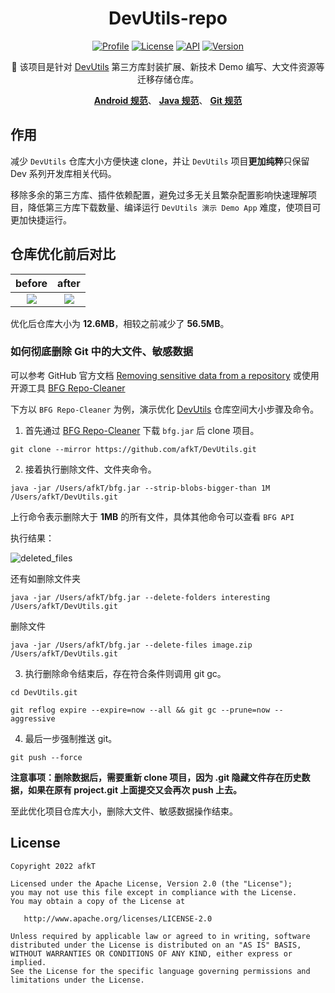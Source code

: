 
<h1 align="center">DevUtils-repo</h1>

<p align="center">
<a href="https://github.com/afkT"><img alt="Profile" src="https://img.shields.io/badge/GitHub-afkT-orange.svg"/></a>
<a href="https://github.com/afkT/DevUtils-repo/blob/master/LICENSE"><img alt="License" src="https://img.shields.io/badge/License-Apache%202.0-blue.svg"/></a>
<a href="https://android-arsenal.com/api?level=14"><img alt="API" src="https://img.shields.io/badge/API-14%2B-brightgreen.svg?style=flat"/></a>
<a href="https://search.maven.org/search?q=io.github.afkt"><img alt="Version" src="https://img.shields.io/badge/Maven-Dev-5776E0.svg"/></a>
</p>

<p align="center">
🐝 该项目是针对 <a href="https://github.com/afkT/DevUtils">DevUtils</a> 第三方库封装扩展、新技术 Demo 编写、大文件资源等迁移存储仓库。
</p>

<p align="center">
<b><a href="https://github.com/afkT/DevUtils/blob/master/README/android_standard.md">Android 规范</a></b>、
<b><a href="https://github.com/afkT/DevUtils/blob/master/README/java_standard.md">Java 规范</a></b>、
<b><a href="https://github.com/afkT/DevUtils/blob/master/README/git_standard.md">Git 规范</a></b>
</p>


## 作用

减少 `DevUtils` 仓库大小方便快速 clone，并让 `DevUtils` 项目**更加纯粹**只保留 Dev 系列开发库相关代码。

移除多余的第三方库、插件依赖配置，避免过多无关且繁杂配置影响快速理解项目，降低第三方库下载数量、编译运行 `DevUtils 演示 Demo App` 难度，使项目可更加快捷运行。


## 仓库优化前后对比

| before | after |
|:-:|:-:|
| ![][repositories_before] | ![][repositories_after] |

优化后仓库大小为 **12.6MB**，相较之前减少了 **56.5MB**。

### 如何彻底删除 Git 中的大文件、敏感数据

可以参考 GitHub 官方文档 [Removing sensitive data from a repository][Removing sensitive data from a repository]
或使用开源工具 [BFG Repo-Cleaner][BFG Repo-Cleaner]

下方以 `BFG Repo-Cleaner` 为例，演示优化 [DevUtils][DevUtils] 仓库空间大小步骤及命令。

1. 首先通过 [BFG Repo-Cleaner][BFG Repo-Cleaner] 下载 `bfg.jar` 后 clone 项目。

```gitexclude
git clone --mirror https://github.com/afkT/DevUtils.git
```

2. 接着执行删除文件、文件夹命令。

```gitexclude
java -jar /Users/afkT/bfg.jar --strip-blobs-bigger-than 1M /Users/afkT/DevUtils.git
```

上行命令表示删除大于 **1MB** 的所有文件，具体其他命令可以查看 `BFG API`

执行结果：

![deleted_files][deleted_files]

还有如删除文件夹

```gitexclude
java -jar /Users/afkT/bfg.jar --delete-folders interesting /Users/afkT/DevUtils.git
```

删除文件

```gitexclude
java -jar /Users/afkT/bfg.jar --delete-files image.zip /Users/afkT/DevUtils.git
```

3. 执行删除命令结束后，存在符合条件则调用 git gc。

```gitexclude
cd DevUtils.git
```

```gitexclude
git reflog expire --expire=now --all && git gc --prune=now --aggressive
```

4. 最后一步强制推送 git。

```gitexclude
git push --force
```


**注意事项：删除数据后，需要重新 clone 项目，因为 .git 隐藏文件存在历史数据，如果在原有 project.git 上面提交又会再次 push 上去。**

至此优化项目仓库大小，删除大文件、敏感数据操作结束。


## License

    Copyright 2022 afkT

    Licensed under the Apache License, Version 2.0 (the "License");
    you may not use this file except in compliance with the License.
    You may obtain a copy of the License at

       http://www.apache.org/licenses/LICENSE-2.0

    Unless required by applicable law or agreed to in writing, software
    distributed under the License is distributed on an "AS IS" BASIS,
    WITHOUT WARRANTIES OR CONDITIONS OF ANY KIND, either express or implied.
    See the License for the specific language governing permissions and
    limitations under the License.





[DevUtils]: https://github.com/afkT/DevUtils
[repositories_before]: https://github.com/afkT/DevUtils-repo/raw/main/art/git_delete/repositories_before.png
[repositories_after]: https://github.com/afkT/DevUtils-repo/raw/main/art/git_delete/repositories_after.png
[deleted_files]: https://github.com/afkT/DevUtils-repo/raw/main/art/git_delete/deleted_files.png
[BFG Repo-Cleaner]: https://rtyley.github.io/bfg-repo-cleaner
[Removing sensitive data from a repository]: https://docs.github.com/cn/authentication/keeping-your-account-and-data-secure/removing-sensitive-data-from-a-repository
